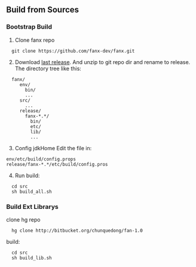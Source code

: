 

## Build from Sources

### Bootstrap Build ###
1. Clone fanx repo
```
  git clone https://github.com/fanx-dev/fanx.git
```
2. Download [last release](https://github.com/fanx-dev/fanx/releases). And unzip to git repo dir and rename to release. The directory tree like this:
```
  fanx/
     env/
       bin/
       ...
     src/
       ...
     release/
       fanx-*.*/
         bin/
         etc/
         lib/
         ...
```
3. Config jdkHome
Edit the file in:
```
env/etc/build/config.props
release/fanx-*.*/etc/build/config.pros
```
4. Run build:
```
  cd src
  sh build_all.sh
```

### Build Ext Librarys ###
clone hg repo
```
  hg clone http://bitbucket.org/chunquedong/fan-1.0
```
build:
```
  cd src
  sh build_lib.sh
```
